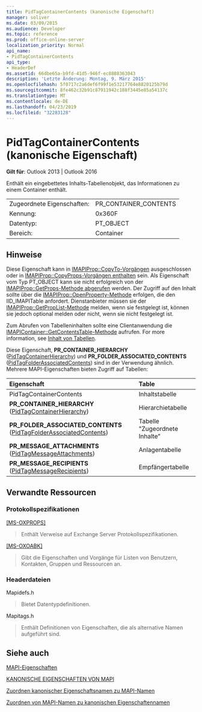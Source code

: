 ```yaml
---
title: PidTagContainerContents (kanonische Eigenschaft)
manager: soliver
ms.date: 03/09/2015
ms.audience: Developer
ms.topic: reference
ms.prod: office-online-server
localization_priority: Normal
api_name:
- PidTagContainerContents
api_type:
- HeaderDef
ms.assetid: 66dbe65a-b9fd-41d5-946f-ec8888363043
description: 'Letzte Änderung: Montag, 9. März 2015'
ms.openlocfilehash: 5f0717c2a6def6f99f1e53217764e8820125b79d
ms.sourcegitcommit: 8fe462c32b91c87911942c188f3445e85a54137c
ms.translationtype: MT
ms.contentlocale: de-DE
ms.lasthandoff: 04/23/2019
ms.locfileid: "32283128"
---
```

# <a name="pidtagcontainercontents-canonical-property"></a>PidTagContainerContents (kanonische Eigenschaft)

  
  
**Gilt für**: Outlook 2013 | Outlook 2016 
  
Enthält ein eingebettetes Inhalts-Tabellenobjekt, das Informationen zu einem Container enthält.
  
|||
|:-----|:-----|
|Zugeordnete Eigenschaften:  <br/> |PR_CONTAINER_CONTENTS  <br/> |
|Kennung:  <br/> |0x360F  <br/> |
|Datentyp:  <br/> |PT_OBJECT  <br/> |
|Bereich:  <br/> |Container  <br/> |
   
## <a name="remarks"></a>Hinweise

Diese Eigenschaft kann in [IMAPIProp::CopyTo-Vorgängen](imapiprop-copyto.md) ausgeschlossen oder in [IMAPIProp::CopyProps-Vorgängen enthalten](imapiprop-copyprops.md) sein. Als Eigenschaft vom Typ PT_OBJECT kann sie nicht erfolgreich von der [IMAPIProp::GetProps-Methode abgerufen](imapiprop-getprops.md) werden. Der Zugriff auf den Inhalt sollte über die [IMAPIProp::OpenProperty-Methode](imapiprop-openproperty.md) erfolgen, die den IID_IMAPITable anfordert. Dienstanbieter müssen sie der [IMAPIProp::GetPropList-Methode](imapiprop-getproplist.md) melden, wenn sie festgelegt ist, können sie jedoch optional melden oder nicht, wenn sie nicht festgelegt ist. 
  
Zum Abrufen von Tabelleninhalten sollte eine Clientanwendung die [IMAPIContainer::GetContentsTable-Methode](imapicontainer-getcontentstable.md) aufrufen. For more information, see [Inhalt von Tabellen](contents-tables.md). 
  
Diese Eigenschaft, **PR_CONTAINER_HIERARCHY** ([PidTagContainerHierarchy](pidtagcontainerhierarchy-canonical-property.md)) und **PR_FOLDER_ASSOCIATED_CONTENTS** ([PidTagFolderAssociatedContents](pidtagfolderassociatedcontents-canonical-property.md)) sind in der Verwendung ähnlich. Mehrere MAPI-Eigenschaften bieten Zugriff auf Tabellen: 
  
|**Eigenschaft**|**Table**|
|:-----|:-----|
|PidTagContainerContents  <br/> |Inhaltstabelle  <br/> |
|**PR_CONTAINER_HIERARCHY** ([PidTagContainerHierarchy](pidtagcontainerhierarchy-canonical-property.md))  <br/> |Hierarchietabelle  <br/> |
|**PR_FOLDER_ASSOCIATED_CONTENTS** ([PidTagFolderAssociatedContents](pidtagfolderassociatedcontents-canonical-property.md))  <br/> |Tabelle "Zugeordnete Inhalte"  <br/> |
|**PR_MESSAGE_ATTACHMENTS** ([PidTagMessageAttachments](pidtagmessageattachments-canonical-property.md))  <br/> |Anlagentabelle  <br/> |
|**PR_MESSAGE_RECIPIENTS** ([PidTagMessageRecipients](pidtagmessagerecipients-canonical-property.md))  <br/> |Empfängertabelle  <br/> |
   
## <a name="related-resources"></a>Verwandte Ressourcen

### <a name="protocol-specifications"></a>Protokollspezifikationen

[[MS-OXPROPS]](https://msdn.microsoft.com/library/f6ab1613-aefe-447d-a49c-18217230b148%28Office.15%29.aspx)
  
> Enthält Verweise auf Exchange Server Protokollspezifikationen.
    
[[MS-OXOABK]](https://msdn.microsoft.com/library/f4cf9b4c-9232-4506-9e71-2270de217614%28Office.15%29.aspx)
  
> Gibt die Eigenschaften und Vorgänge für Listen von Benutzern, Kontakten, Gruppen und Ressourcen an.
    
### <a name="header-files"></a>Headerdateien

Mapidefs.h
  
> Bietet Datentypdefinitionen.
    
Mapitags.h
  
> Enthält Definitionen von Eigenschaften, die als alternative Namen aufgeführt sind.
    
## <a name="see-also"></a>Siehe auch



[MAPI-Eigenschaften](mapi-properties.md)
  
[KANONISCHE EIGENSCHAFTEN VON MAPI](mapi-canonical-properties.md)
  
[Zuordnen kanonischer Eigenschaftsnamen zu MAPI-Namen](mapping-canonical-property-names-to-mapi-names.md)
  
[Zuordnen von MAPI-Namen zu kanonischen Eigenschaftennamen](mapping-mapi-names-to-canonical-property-names.md)

